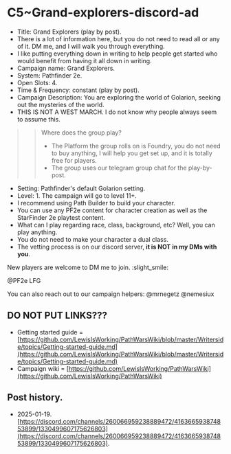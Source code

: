 # C5~Grand-explorers-discord-ad

- Title: Grand Explorers (play by post).
- There is a lot of information here, but you do not need to read all or any of it. DM me, and I will walk you
  through everything.
- I like putting everything down in writing to help people get started who would benefit from having it all down in writing.
- Campaign name: Grand Explorers.
- System: Pathfinder 2e.
- Open Slots: 4.
- Time & Frequency: constant (play by post).
- Campaign Description: You are exploring the world of Golarion, seeking out the mysteries of the world.
- THIS IS NOT A WEST MARCH. I do not know why people always seem to assume this.

>> Where does the group play?
>> - The Platform the group rolls on is Foundry, you do not need to buy anything, I will help you get set up, and it is
     totally free for players.
>> - The group uses our telegram group chat for the play-by-post.

- Setting: Pathfinder's default Golarion setting.
- Level: 1. The campaign will go to level 11+.
- I recommend using Path Builder to build your character.
- You can use any PF2e content for character creation as well as the StarFinder 2e playtest content.
- What can I play regarding race, class, background, etc? Well, you can play anything.
- You do not need to make your character a dual class.
- The vetting process is on our discord server, **it is NOT in my DMs with you**.

New players are welcome to DM me to join.
:slight_smile:

@PF2e LFG

You can also reach out to our campaign helpers:
@mrnegetz
@nemesiux

## DO NOT PUT LINKS???

- Getting started guide = [https://github.com/LewisIsWorking/PathWarsWiki/blob/master/Writerside/topics/Getting-started-guide.md](https://github.com/LewisIsWorking/PathWarsWiki/blob/master/Writerside/topics/Getting-started-guide.md)
- Campaign wiki = [https://github.com/LewisIsWorking/PathWarsWiki](https://github.com/LewisIsWorking/PathWarsWiki)

## Post history.

- 2025-01-19. [https://discord.com/channels/260066959238889472/416366593874853899/1330499607175626803](https://discord.com/channels/260066959238889472/416366593874853899/1330499607175626803).
